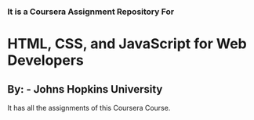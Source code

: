 <h3>It is a Coursera Assignment Repository For</h3>

<h1>HTML, CSS, and JavaScript for Web Developers</h1>

<h2>By: - Johns Hopkins University</h2>

  It has all the assignments of this Coursera Course.


